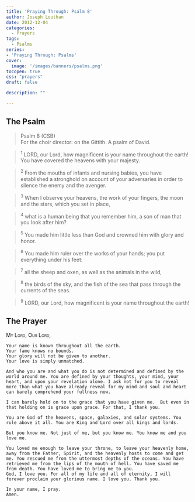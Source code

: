 ```yaml
---
title: 'Praying Through: Psalm 8'
author: Joseph Louthan
date: 2012-12-04
categories:
  - Prayers
tags:
  - Psalms
series:
- 'Praying Through: Psalms'
cover:
  image: '/images/banners/psalms.png'
tocopen: true
css: "prayers"
draft: false

description: ""

---
```

## The Psalm

>Psalm 8 (CSB)  
><sup></sup> For the choir director: on the Gittith. A psalm of David. 

><sup>1</sup> LORD, our Lord, how magnificent is your name throughout the earth! You have covered the heavens with your majesty. 

><sup>2</sup> From the mouths of infants and nursing babies, you have established a stronghold on account of your adversaries in order to silence the enemy and the avenger. 

><sup>3</sup> When I observe your heavens, the work of your fingers, the moon and the stars, which you set in place, 

><sup>4</sup> what is a human being that you remember him, a son of man that you look after him? 

><sup>5</sup> You made him little less than God and crowned him with glory and honor. 

><sup>6</sup> You made him ruler over the works of your hands; you put everything under his feet: 

><sup>7</sup> all the sheep and oxen, as well as the animals in the wild, 

><sup>8</sup> the birds of the sky, and the fish of the sea that pass through the currents of the seas. 

><sup>9</sup> LORD, our Lord, how magnificent is your name throughout the earth!

## The Prayer

<div style="font-variant: small-caps;">
  My Lord, Our Lord,
</div>

```text
Your name is known throughout all the earth.
Your fame knows no bounds.
Your glory will not be given to another.
Your love is simply unmatched.

And who you are and what you do is not determined and defined by the world around me. You are defined by your thoughts, your mind, your heart, and upon your revelation alone. I ask not for you to reveal more than what you have already reveal for my mind and soul and heart can barely comprehend your fullness now.

I can barely hold on to the grace that you have given me.  But even in that holding on is grace upon grace. For that, I thank you.

You are God of the heavens, space, galaxies, and solar systems. You rule above it all. You are King and Lord over all kings and lords.

But you know me. Not just of me, but you know me. You know me and you love me.

You loved me enough to leave your throne, to leave your heavenly home, away from the Father, Spirit, and the heavenly hosts to come and get me. You rescued me from the uttermost depths of the oceans. You have retrieved me from the lips of the mouth of hell. You have saved me from death. You have loved me to bring me to you.
God, I love you. For all of my life and all of eternity, I will forever proclaim your glorious name. I love you. Thank you.

In your name, I pray.
Amen.
```
